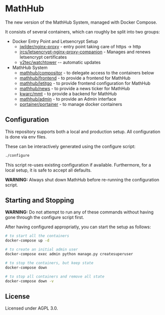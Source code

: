 # MathHub

The new version of the MathHub System, managed with Docker Compose. 

It consists of several containers, which can roughly be split into two groups:

- Docker Entry Point and Letsencrypt Setup
    - [jwilder/nginx-proxy](https://github.com/jwilder/nginx-proxy) - entry point taking care of https -> http
    - [jrcs/letsencrypt-nginx-proxy-companion](https://github.com/JrCs/docker-letsencrypt-nginx-proxy-companion) - Manages and renews letsencrypt certificates
    - [v2tec/watchtower](https://github.com/v2tec/watchtower) -- automatic updates
- MathHub System
    - [mathhub/compositor](https://github.com/MathHubInfo/Compositor) - to delegate access to the containers below
    - [mathhub/frontend](https://github.com/MathHubInfo/Frontend) - to provide a frontend for MathHub
    - [mathhub/letitgo](https://github.com/MathHubInfo/LetIt.Go) - to provide frontend configuration for MathHub
    - [mathhub/news](https://github.com/MathHubInfo/News) - to provide a news ticker for MathHub
    - [kwarc/mmt](https://github.com/Uniformal/MMT) - to provide a backend for MathHub
    - [mathhub/admin](https://github.com/MathHubInfo/Admin) - to provide an Admin interface
    - [portainer/portainer](https://github.com/portainer/portainer) - to manage docker containers

## Configuration

This repository supports both a local and production setup. 
All configuration is done via env files. 

These can be interactively generated using the configure script:

```bash
./configure
```

This script re-uses existing configuration if available. 
Furthermore, for a local setup, it is safe to accept all defaults. 

**WARNING:** Always shut down MathHub before re-running the configuration script. 

## Starting and Stopping

**WARNING:** Do not attempt to run any of these commands without having gone through the configure script first. 

After having configured appropriatly, you can start the setup as follows:

```bash 
# to start all the containers
docker-compose up -d

# to create an initial admin user
docker-compose exec admin python manage.py createsuperuser

# to stop the containers, but keep state
docker-compose down

# to stop all containers and remove all state
docker-compose down -v
```

## License

Licensed under AGPL 3.0. 